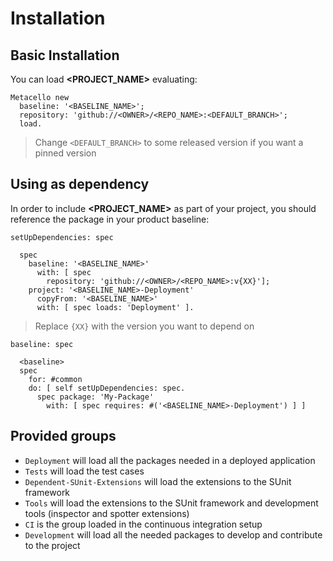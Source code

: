 # Installation

## Basic Installation

You can load **<PROJECT_NAME>** evaluating:

```smalltalk
Metacello new
  baseline: '<BASELINE_NAME>';
  repository: 'github://<OWNER>/<REPO_NAME>:<DEFAULT_BRANCH>';
  load.
```

> Change `<DEFAULT_BRANCH>` to some released version if you want a pinned version

## Using as dependency

In order to include **<PROJECT_NAME>** as part of your project, you should
reference the package in your product baseline:

```smalltalk
setUpDependencies: spec

  spec
    baseline: '<BASELINE_NAME>'
      with: [ spec
        repository: 'github://<OWNER>/<REPO_NAME>:v{XX}'];
    project: '<BASELINE_NAME>-Deployment'
      copyFrom: '<BASELINE_NAME>'
      with: [ spec loads: 'Deployment' ].
```

> Replace `{XX}` with the version you want to depend on

```smalltalk
baseline: spec

  <baseline>
  spec
    for: #common
    do: [ self setUpDependencies: spec.
      spec package: 'My-Package'
        with: [ spec requires: #('<BASELINE_NAME>-Deployment') ] ]
```

## Provided groups

- `Deployment` will load all the packages needed in a deployed application
- `Tests` will load the test cases
- `Dependent-SUnit-Extensions` will load the extensions to the SUnit framework
- `Tools` will load the extensions to the SUnit framework and development tools
  (inspector and spotter extensions)
- `CI` is the group loaded in the continuous integration setup
- `Development` will load all the needed packages to develop and contribute to
  the project
